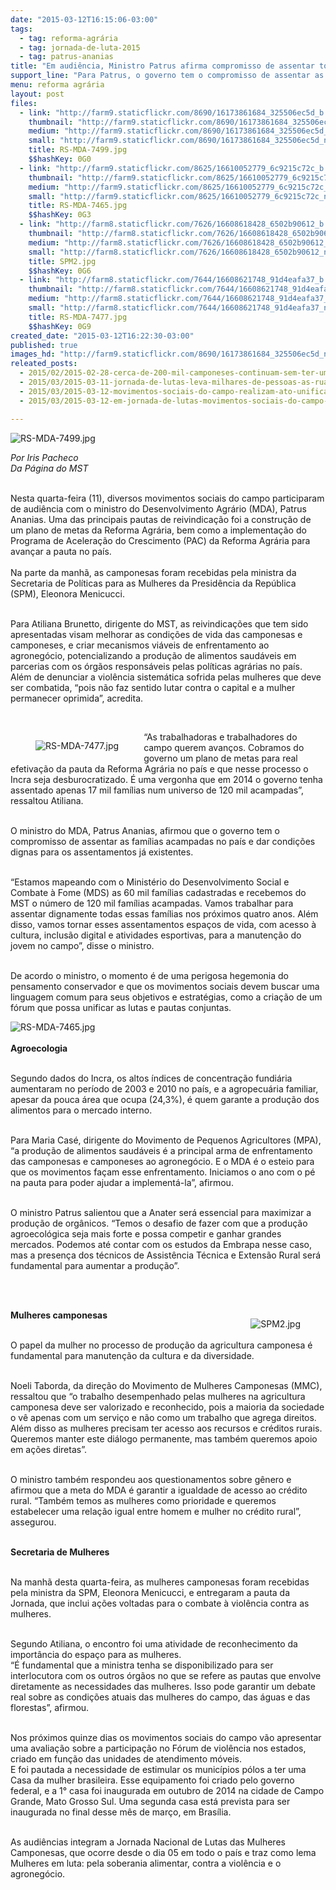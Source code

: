 ```yaml
---
date: "2015-03-12T16:15:06-03:00"
tags:
  - tag: reforma-agrária
  - tag: jornada-de-luta-2015
  - tag: patrus-ananias
title: "Em audiência, Ministro Patrus afirma compromisso de assentar todas as famílias acampadas"
support_line: "Para Patrus, o governo tem o compromisso de assentar as famílias acampadas e dar condições dignas para os assentamentos já existentes."
menu: reforma agrária
layout: post
files:
  - link: "http://farm9.staticflickr.com/8690/16173861684_325506ec5d_b.jpg"
    thumbnail: "http://farm9.staticflickr.com/8690/16173861684_325506ec5d_t.jpg"
    medium: "http://farm9.staticflickr.com/8690/16173861684_325506ec5d_z.jpg"
    small: "http://farm9.staticflickr.com/8690/16173861684_325506ec5d_n.jpg"
    title: RS-MDA-7499.jpg
    $$hashKey: 0G0
  - link: "http://farm9.staticflickr.com/8625/16610052779_6c9215c72c_b.jpg"
    thumbnail: "http://farm9.staticflickr.com/8625/16610052779_6c9215c72c_t.jpg"
    medium: "http://farm9.staticflickr.com/8625/16610052779_6c9215c72c_z.jpg"
    small: "http://farm9.staticflickr.com/8625/16610052779_6c9215c72c_n.jpg"
    title: RS-MDA-7465.jpg
    $$hashKey: 0G3
  - link: "http://farm8.staticflickr.com/7626/16608618428_6502b90612_b.jpg"
    thumbnail: "http://farm8.staticflickr.com/7626/16608618428_6502b90612_t.jpg"
    medium: "http://farm8.staticflickr.com/7626/16608618428_6502b90612_z.jpg"
    small: "http://farm8.staticflickr.com/7626/16608618428_6502b90612_n.jpg"
    title: SPM2.jpg
    $$hashKey: 0G6
  - link: "http://farm8.staticflickr.com/7644/16608621748_91d4eafa37_b.jpg"
    thumbnail: "http://farm8.staticflickr.com/7644/16608621748_91d4eafa37_t.jpg"
    medium: "http://farm8.staticflickr.com/7644/16608621748_91d4eafa37_z.jpg"
    small: "http://farm8.staticflickr.com/7644/16608621748_91d4eafa37_n.jpg"
    title: RS-MDA-7477.jpg
    $$hashKey: 0G9
created_date: "2015-03-12T16:22:30-03:00"
published: true
images_hd: "http://farm9.staticflickr.com/8690/16173861684_325506ec5d_n.jpg"
releated_posts:
  - 2015/02/2015-02-28-cerca-de-200-mil-camponeses-continuam-sem-ter-uma-area-para-cultivar.md
  - 2015/03/2015-03-11-jornada-de-lutas-leva-milhares-de-pessoas-as-ruas-durante-o-mes-de-marco.md
  - 2015/03/2015-03-12-movimentos-sociais-do-campo-realizam-ato-unificado-em-sp.md
  - 2015/03/2015-03-12-em-jornada-de-lutas-movimentos-sociais-do-campo-reunem-se-com-o-governador-de-alagoas.md

---
```

<p><img alt="RS-MDA-7499.jpg" src="http://farm9.staticflickr.com/8690/16173861684_325506ec5d_b.jpg" /></p>

<p><em>Por Iris Pacheco<br />
Da P&aacute;gina do MST</em></p>

<p><br />
Nesta quarta-feira (11), diversos movimentos sociais do campo participaram de audi&ecirc;ncia com o ministro do Desenvolvimento Agr&aacute;rio (MDA), Patrus Ananias. Uma das principais pautas de reivindica&ccedil;&atilde;o foi a constru&ccedil;&atilde;o de um plano de metas da Reforma Agr&aacute;ria, bem como a implementa&ccedil;&atilde;o do Programa de Acelera&ccedil;&atilde;o do Crescimento (PAC) da Reforma Agr&aacute;ria para avan&ccedil;ar a pauta no pa&iacute;s.<br />
&nbsp;<br />
Na parte da manh&atilde;, as camponesas foram recebidas pela ministra da Secretaria de Pol&iacute;ticas para as Mulheres da Presid&ecirc;ncia da Rep&uacute;blica (SPM), Eleonora Menicucci.</p>

<p><br />
Para Atiliana Brunetto, dirigente do MST, as reivindica&ccedil;&otilde;es que tem sido apresentadas visam melhorar as condi&ccedil;&otilde;es de vida das camponesas e camponeses, e criar mecanismos vi&aacute;veis de enfrentamento ao agroneg&oacute;cio, potencializando a produ&ccedil;&atilde;o de alimentos saud&aacute;veis em parcerias com os &oacute;rg&atilde;os respons&aacute;veis pelas pol&iacute;ticas agr&aacute;rias no pa&iacute;s. Al&eacute;m de denunciar a viol&ecirc;ncia sistem&aacute;tica sofrida pelas mulheres que deve ser combatida, &ldquo;pois n&atilde;o faz sentido lutar contra o capital e a mulher permanecer oprimida&rdquo;, acredita.</p>

<p>&nbsp;</p>

<figure class="image" style="float:left"><img alt="RS-MDA-7477.jpg" src="http://farm8.staticflickr.com/7644/16608621748_91d4eafa37_b.jpg" />
<figcaption></figcaption>
</figure>

<p>&ldquo;As trabalhadoras e trabalhadores do campo querem avan&ccedil;os. Cobramos do governo um plano de metas para real efetiva&ccedil;&atilde;o da pauta da Reforma Agr&aacute;ria no pa&iacute;s e que nesse processo o Incra seja desburocratizado. &Eacute; uma vergonha que em 2014 o governo tenha assentado apenas 17 mil fam&iacute;lias num universo de 120 mil acampadas&rdquo;, ressaltou Atiliana.</p>

<p><br />
O ministro do MDA, Patrus Ananias, afirmou que o governo tem o compromisso de assentar as fam&iacute;lias acampadas no pa&iacute;s e dar condi&ccedil;&otilde;es dignas para os assentamentos j&aacute; existentes.</p>

<p><br />
&ldquo;Estamos mapeando com o Minist&eacute;rio do Desenvolvimento Social e Combate &agrave; Fome (MDS) as 60 mil fam&iacute;lias cadastradas e recebemos do MST o n&uacute;mero de 120 mil fam&iacute;lias acampadas. Vamos trabalhar para assentar dignamente todas essas fam&iacute;lias nos pr&oacute;ximos quatro anos. Al&eacute;m disso, vamos tornar esses assentamentos espa&ccedil;os de vida, com acesso &agrave; cultura, inclus&atilde;o digital e atividades esportivas, para a manuten&ccedil;&atilde;o do jovem no campo&rdquo;, disse o ministro.</p>

<p><br />
De acordo o ministro, o momento &eacute; de uma perigosa hegemonia do pensamento conservador e que os movimentos sociais devem buscar uma linguagem comum para seus objetivos e estrat&eacute;gias, como a cria&ccedil;&atilde;o de um f&oacute;rum que possa unificar as lutas e pautas conjuntas.</p>

<p><img alt="RS-MDA-7465.jpg" src="http://farm9.staticflickr.com/8625/16610052779_6c9215c72c_b.jpg" /><br />
<br />
<strong>Agroecologia</strong></p>

<p><br />
Segundo dados do Incra, os altos &iacute;ndices de concentra&ccedil;&atilde;o fundi&aacute;ria aumentaram no per&iacute;odo de 2003 e 2010 no pa&iacute;s, e a agropecu&aacute;ria familiar, apesar da pouca &aacute;rea que ocupa (24,3%), &eacute; quem garante a produ&ccedil;&atilde;o dos alimentos para o mercado interno.</p>

<p><br />
Para Maria Cas&eacute;, dirigente do Movimento de Pequenos Agricultores (MPA), &ldquo;a produ&ccedil;&atilde;o de alimentos saud&aacute;veis &eacute; a principal arma de enfrentamento das camponesas e camponeses ao agroneg&oacute;cio. E o MDA &eacute; o esteio para que os movimentos fa&ccedil;am esse enfrentamento. Iniciamos o ano com o p&eacute; na pauta para poder ajudar a implement&aacute;-la&rdquo;, afirmou.</p>

<p><br />
O ministro Patrus salientou que a Anater ser&aacute; essencial para maximizar a produ&ccedil;&atilde;o de org&acirc;nicos. &ldquo;Temos o desafio de fazer com que a produ&ccedil;&atilde;o agroecol&oacute;gica seja mais forte e possa competir e ganhar grandes mercados. Podemos at&eacute; contar com os estudos da Embrapa nesse caso, mas a presen&ccedil;a dos t&eacute;cnicos de Assist&ecirc;ncia T&eacute;cnica e Extens&atilde;o Rural ser&aacute; fundamental para aumentar a produ&ccedil;&atilde;o&rdquo;.</p>

<p><br />
&nbsp;</p>

<figure class="image" style="float:right"><img alt="SPM2.jpg" src="http://farm8.staticflickr.com/7626/16608618428_6502b90612_b.jpg" />
<figcaption></figcaption>
</figure>

<p><strong>Mulheres camponesas</strong></p>

<p><br />
O papel da mulher no processo de produ&ccedil;&atilde;o da agricultura camponesa &eacute; fundamental para manuten&ccedil;&atilde;o da cultura e da diversidade.</p>

<p><br />
Noeli Taborda, da dire&ccedil;&atilde;o do Movimento de Mulheres Camponesas (MMC), ressaltou que &ldquo;o trabalho desempenhado pelas mulheres na agricultura camponesa deve ser valorizado e reconhecido, pois a maioria da sociedade o v&ecirc; apenas com um servi&ccedil;o e n&atilde;o como um trabalho que agrega direitos. Al&eacute;m disso as mulheres precisam ter acesso aos recursos e cr&eacute;ditos rurais. Queremos manter este di&aacute;logo permanente, mas tamb&eacute;m queremos apoio em a&ccedil;&otilde;es diretas&rdquo;.</p>

<p><br />
O ministro tamb&eacute;m respondeu aos questionamentos sobre g&ecirc;nero e afirmou que a meta do MDA &eacute; garantir a igualdade de acesso ao cr&eacute;dito rural. &ldquo;Tamb&eacute;m temos as mulheres como prioridade e queremos estabelecer uma rela&ccedil;&atilde;o igual entre homem e mulher no cr&eacute;dito rural&rdquo;, assegurou.</p>

<p><br />
<strong>Secretaria de Mulheres</strong></p>

<p><br />
Na manh&atilde; desta quarta-feira, as mulheres camponesas foram recebidas pela ministra da SPM, Eleonora Menicucci, e entregaram a pauta da Jornada, que inclui a&ccedil;&otilde;es voltadas para o combate &agrave; viol&ecirc;ncia contra as mulheres.</p>

<p><br />
Segundo Atiliana, o encontro foi uma atividade de reconhecimento da import&acirc;ncia do espa&ccedil;o para as mulheres.<br />
&ldquo;&Eacute; fundamental que a ministra tenha se disponibilizado para ser interlocutora com os outros &oacute;rg&atilde;os no que se refere as pautas que envolve diretamente as necessidades das mulheres. Isso pode garantir um debate real sobre as condi&ccedil;&otilde;es atuais das mulheres do campo, das &aacute;guas e das florestas&rdquo;, afirmou.</p>

<p><br />
Nos pr&oacute;ximos quinze dias os movimentos sociais do campo v&atilde;o apresentar uma avalia&ccedil;&atilde;o sobre a participa&ccedil;&atilde;o no F&oacute;rum de viol&ecirc;ncia nos estados, criado em fun&ccedil;&atilde;o das unidades de atendimento m&oacute;veis.<br />
E foi pautada a necessidade de estimular os munic&iacute;pios p&oacute;los a ter uma Casa da mulher brasileira. Esse equipamento foi criado pelo governo federal, e a 1&deg; casa foi inaugurada em outubro de 2014 na cidade de Campo Grande, Mato Grosso Sul. Uma segunda casa est&aacute; prevista para ser inaugurada no final desse m&ecirc;s de mar&ccedil;o, em Bras&iacute;lia.</p>

<p><br />
As audi&ecirc;ncias integram a Jornada Nacional de Lutas das Mulheres Camponesas, que ocorre desde o dia 05 em todo o pa&iacute;s e traz como lema Mulheres em luta: pela soberania alimentar, contra a viol&ecirc;ncia e o agroneg&oacute;cio.</p>
